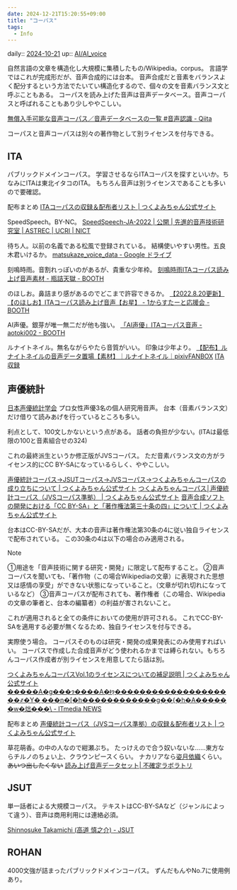 ```yaml
---
date: 2024-12-21T15:20:55+09:00
title: "コーパス"
tags:
  - Info
---
```


daily:: [2024-10-21](Daily_Note/2024-10-21.md)
up:: [AI/AI_voice](AI/AI_voice.md)

自然言語の文章を構造化し大規模に集積したもの/Wikipedia。corpus。
言語学ではこれが完成形だが、音声合成的には台本。
音声合成だと音素をバランスよく配分するという方法でたいてい構造化するので、個々の文を音素バランス文と呼ぶこともある。
コーパスを読み上げた音声は音声データベース。音声コーパスと呼ばれることもあり少しややこしい。

[無償入手可能な音声コーパス／音声データベースの一覧 #音声認識 - Qiita](https://qiita.com/nakakq/items/74fea8b55d08032d25f9)

コーパスと音声コーパスは別々の著作物として別ライセンスを付与できる。

## ITA
パブリックドメインコーパス。
学習させるならITAコーパスを探すといいか。ちなみにITAは東北イタコのITA。
もちろん音声は別ライセンスであることも多いので要確認。

配布まとめ
[ITAコーパスの収録＆配布者リスト | つくよみちゃん公式サイト](https://tyc.rei-yumesaki.net/material/corpus/ita-list/)

SpeedSpeech。BY-NC。
[SpeedSpeech-JA-2022 | 公開 | 先進的音声技術研究室 | ASTREC | UCRI | NICT](https://ast-astrec.nict.go.jp/release/speedspeech_ja_2022/download.html)

待ち人。以前の名義である松風で登録されている。
結構使いやすい男性。五良木君いけるか。
[matsukaze\_voice\_data - Google ドライブ](https://drive.google.com/drive/folders/1hIPDU2blUdWr_YyweaohsbYVT8Z62Qgy)

刻鳴時雨。音割れっぽいのがあるが、貴重な少年枠。
[刻鳴時雨ITAコーパス読み上げ音声素材 - 瓶詰天獄 - BOOTH](https://booth.pm/ja/items/3640133)

のほしお。鼻詰まり感があるのでどこまで許容できるか。
[【2022.8.20更新】【のほしお】ITAコーパス読み上げ音声【お星】 - 1からすたーと応援会 - BOOTH](https://booth.pm/ja/items/3939132)

AI声優。銀芽が唯一無二だが他も強い。
[「AI声優」ITAコーパス音声 - aotoki002 - BOOTH](https://aoto002.booth.pm/items/4373936)

ルナイトネイル。無名ながらやたら音質がいい。
印象は少年より。
[【配布】ルナイトネイルの音声データ置場【素材】｜ルナイトネイル｜pixivFANBOX](https://runaitoneiru.fanbox.cc/posts/3786422)
[ITA収録](ITA%E5%8F%8E%E9%8C%B2.md)

## 声優統計
[日本声優統計学会](https://voice-statistics.github.io/)
プロ女性声優3名の個人研究用音声。
台本（音素バランス文）だけ借りて読みあげを行っているところも多い。

利点として、100文しかないという点がある。
話者の負担が少ない。(ITAは最低限の100と音素組合せの324)

これの最終派生というか修正版がJVSコーパス。
ただ音素バランス文の方がライセンス的にCC BY-SAになっているらしく、ややこしい。

[声優統計コーパス→JSUTコーパス→JVSコーパス→つくよみちゃんコーパスの成り立ちについて | つくよみちゃん公式サイト](https://tyc.rei-yumesaki.net/material/corpus/voiceactress100/)
[つくよみちゃんコーパス│声優統計コーパス（JVSコーパス準拠） | つくよみちゃん公式サイト](https://tyc.rei-yumesaki.net/material/corpus/)
[音声合成ソフトの開発における「CC BY-SA」と「著作権法第三十条の四」について | つくよみちゃん公式サイト](https://tyc.rei-yumesaki.net/material/corpus/cc-by-sa/)

台本はCC-BY-SAだが、大本の音声は著作権法第30条の4に従い独自ライセンスで配布されている。
この30条の4は以下の場合のみ適用される。

>[!Note]
>①用途を「音声技術に関する研究・開発」に限定して配布すること。
②音声コーパスを聞いても、「著作物（この場合Wikipediaの文章）に表現された思想又は感情の享受」ができない状態になっていること。（文章が切れ切れになっているなど）
③音声コーパスが配布されても、著作権者（この場合、Wikipediaの文章の筆者と、台本の編纂者）の利益が害されないこと。

これが適用されると全ての条件においての使用が許可される。
これでCC-BY-SAを適用する必要が無くなるため、独自ライセンスを付与できる。


実際使う場合。
コーパスそのものは研究・開発の成果発表にのみ使用すればいい。
コーパスで作成した合成音声がどう使われるかまでは縛られない。もちろんコーパス作成者が別ライセンスを用意してたら話は別。

[つくよみちゃんコーパスVol.1のライセンスについての補足説明 | つくよみちゃん公式サイト](https://tyc.rei-yumesaki.net/material/corpus/cc-by-sa/hosoku/)
[�����A�g���ɂ����A�ǂ݂ɂ��������������������҂�Y�܂���n�\[�h������������g��{�h�A������w�炪���\\ - ITmedia NEWS](https://www.itmedia.co.jp/news/articles/2106/18/news099.html)


配布まとめ
[声優統計コーパス（JVSコーパス準拠）の収録＆配布者リスト | つくよみちゃん公式サイト](https://tyc.rei-yumesaki.net/material/corpus/voiceactress100/list/)

草花萌香。の中の人なので紺瀬ぷち。
たっけえので合う奴いないな……東方ならチルノのちょい上、クラウンピースくらい。
ナカリアなら[姿月依織](Novel/Nacaria/Iori_Shiduki.md)くらい。~~あいつ出したくない~~
[読み上げ音声データセット| 不確定ラボラトリ](https://concepetit.wixsite.com/sohkamonet/voicedataset)

## JSUT
単一話者による大規模コーパス。
テキストはCC-BY-SAなど（ジャンルによって違う）、音声は商用利用には連絡必須。

[Shinnosuke Takamichi (高道 慎之介) - JSUT](https://sites.google.com/site/shinnosuketakamichi/publication/jsut)

## ROHAN
4000文強が詰まったパブリックドメインコーパス。
ずんだもんやNo.7に使用例あり。


